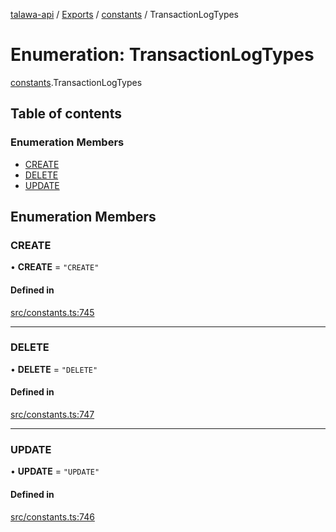 [talawa-api](../README.md) / [Exports](../modules.md) / [constants](../modules/constants.md) / TransactionLogTypes

# Enumeration: TransactionLogTypes

[constants](../modules/constants.md).TransactionLogTypes

## Table of contents

### Enumeration Members

- [CREATE](constants.TransactionLogTypes.md#create)
- [DELETE](constants.TransactionLogTypes.md#delete)
- [UPDATE](constants.TransactionLogTypes.md#update)

## Enumeration Members

### CREATE

• **CREATE** = ``"CREATE"``

#### Defined in

[src/constants.ts:745](https://github.com/PalisadoesFoundation/talawa-api/blob/53234da/src/constants.ts#L745)

___

### DELETE

• **DELETE** = ``"DELETE"``

#### Defined in

[src/constants.ts:747](https://github.com/PalisadoesFoundation/talawa-api/blob/53234da/src/constants.ts#L747)

___

### UPDATE

• **UPDATE** = ``"UPDATE"``

#### Defined in

[src/constants.ts:746](https://github.com/PalisadoesFoundation/talawa-api/blob/53234da/src/constants.ts#L746)
